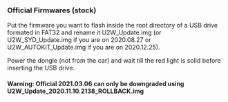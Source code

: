 ### Official Firmwares (stock)

Put the firmware you want to flash inside the root directory of a USB drive formated in FAT32 and rename it U2W_Update.img (or U2W_SYD_Update.img if you are on 2020.08.27 or U2W_AUTOKIT_Update.img if you are on 2020.12.25).

Power the dongle (not from the car) and wait till the red light is solid before inserting the USB drive.

#### Warning: Official 2021.03.06 can only be downgraded using U2W_Update_2020.11.10.2138_ROLLBACK.img